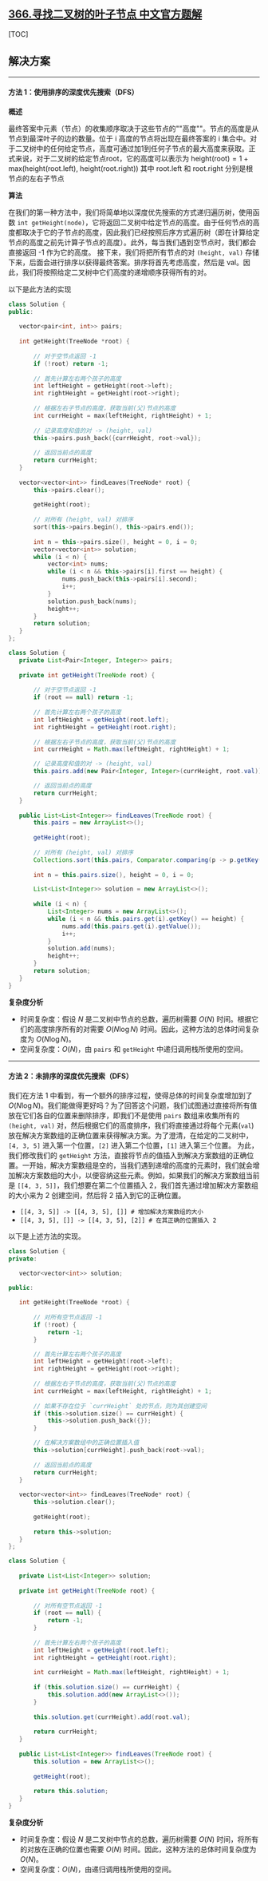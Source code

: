 ## [366.寻找二叉树的叶子节点 中文官方题解](https://leetcode.cn/problems/find-leaves-of-binary-tree/solutions/100000/xun-zhao-er-cha-shu-de-xie-zi-jie-dian-b-ew7q)

[TOC]

 ## 解决方案

---

 #### 方法 1：使用排序的深度优先搜索（DFS）

 **概述**

 最终答案中元素（节点）的收集顺序取决于这些节点的""高度""。节点的高度是从节点到最深叶子的边的数量。位于 i 高度的节点将出现在最终答案的 i 集合中。对于二叉树中的任何给定节点，高度可通过加1到任何子节点的最大高度来获取。正式来说，对于二叉树的给定节点$\text{root}$，它的高度可以表示为
 $\text{height(root)} = \text{1} + \text{max(height(root.left), height(root.right))}$
 其中 $\text{root.left}$ 和 $\text{root.right}$ 分别是根节点的左右子节点

 **算法**

 在我们的第一种方法中，我们将简单地以深度优先搜索的方式递归遍历树，使用函数 `int getHeight(node)`，它将返回二叉树中给定节点的高度。由于任何节点的高度都取决于它的子节点的高度，因此我们已经按照后序方式遍历树（即在计算给定节点的高度之前先计算子节点的高度）。此外，每当我们遇到空节点时，我们都会直接返回 -1 作为它的高度。
 接下来，我们将把所有节点的对 `(height, val)` 存储下来，后面会进行排序以获得最终答案。排序将首先考虑高度，然后是 val。因此，我们将按照给定二叉树中它们高度的递增顺序获得所有的对。

 以下是此方法的实现

 ```C++ [slu1]
 class Solution {
public:
    
    vector<pair<int, int>> pairs;
    
    int getHeight(TreeNode *root) {
        
        // 对于空节点返回 -1
        if (!root) return -1;
        
        // 首先计算左右两个孩子的高度
        int leftHeight = getHeight(root->left);
        int rightHeight = getHeight(root->right);
        
        // 根据左右子节点的高度，获取当前(父)节点的高度
        int currHeight = max(leftHeight, rightHeight) + 1;
        
        // 记录高度和值的对 -> (height, val)
        this->pairs.push_back({currHeight, root->val});
        
        // 返回当前点的高度
        return currHeight;
    }
    
    vector<vector<int>> findLeaves(TreeNode* root) {
        this->pairs.clear();
        
        getHeight(root);
        
        // 对所有 (height, val) 对排序
        sort(this->pairs.begin(), this->pairs.end());
        
        int n = this->pairs.size(), height = 0, i = 0;
        vector<vector<int>> solution;
        while (i < n) {
            vector<int> nums;
            while (i < n && this->pairs[i].first == height) {
                nums.push_back(this->pairs[i].second);
                i++;
            }
            solution.push_back(nums);
            height++;
        }
        return solution;
    }
};
 ```

 ```Java [slu1]
 class Solution {
    private List<Pair<Integer, Integer>> pairs;
    
    private int getHeight(TreeNode root) {
        
        // 对于空节点返回 -1
        if (root == null) return -1;
        
        // 首先计算左右两个孩子的高度
        int leftHeight = getHeight(root.left);
        int rightHeight = getHeight(root.right);
        
        // 根据左右子节点的高度，获取当前(父)节点的高度
        int currHeight = Math.max(leftHeight, rightHeight) + 1;

        // 记录高度和值的对 -> (height, val)
        this.pairs.add(new Pair<Integer, Integer>(currHeight, root.val));

        // 返回当前点的高度
        return currHeight;
    }
    
    public List<List<Integer>> findLeaves(TreeNode root) {
        this.pairs = new ArrayList<>();
        
        getHeight(root);
        
        // 对所有 (height, val) 对排序
        Collections.sort(this.pairs, Comparator.comparing(p -> p.getKey()));
        
        int n = this.pairs.size(), height = 0, i = 0;

        List<List<Integer>> solution = new ArrayList<>();
        
        while (i < n) {
            List<Integer> nums = new ArrayList<>();
            while (i < n && this.pairs.get(i).getKey() == height) {
                nums.add(this.pairs.get(i).getValue());
                i++;
            }
            solution.add(nums);
            height++;
        }
        return solution;
    }
}
 ```

 **复杂度分析**

 * 时间复杂度：假设 $N$ 是二叉树中节点的总数，遍历树需要 $O(N)$ 时间。根据它们的高度排序所有的对需要 $O(N \log N)$ 时间。因此，这种方法的总体时间复杂度为 $O(N \log N)$。
 * 空间复杂度：$O(N)$，由 `pairs` 和 `getHeight` 中递归调用栈所使用的空间。

---

 #### 方法 2：未排序的深度优先搜索（DFS）

 我们在方法 1 中看到，有一个额外的排序过程，使得总体的时间复杂度增加到了 $O(N \log N)$。我们能做得更好吗？为了回答这个问题，我们试图通过直接将所有值放在它们各自的位置来删除排序，即我们不是使用 `pairs` 数组来收集所有的 `(height, val)` 对，然后根据它们的高度排序，我们将直接通过将每个元素(`val`)放在解决方案数组的正确位置来获得解决方案。为了澄清，在给定的二叉树中，`[4, 3, 5]` 进入第一个位置，`[2]` 进入第二个位置，`[1]` 进入第三个位置。
 为此，我们修改我们的 `getHeight` 方法，直接将节点的值插入到解决方案数组的正确位置。一开始，解决方案数组是空的，当我们遇到递增的高度的元素时，我们就会增加解决方案数组的大小，以便容纳这些元素。例如，如果我们的解决方案数组当前是 `[[4, 3, 5]]`，我们想要在第二个位置插入 2，我们首先通过增加解决方案数组的大小来为 2 创建空间，然后将 2 插入到它的正确位置。

 * `[[4, 3, 5]] -> [[4, 3, 5], []] # 增加解决方案数组的大小`
 * `[[4, 3, 5], []] -> [[4, 3, 5], [2]] # 在其正确的位置插入 2`

 以下是上述方法的实现。

 ```C++ [slu2]
 class Solution {
private:

    vector<vector<int>> solution;

public:
    
    int getHeight(TreeNode *root) {
        
        // 对所有空节点返回 -1
        if (!root) {
            return -1;
        }

        // 首先计算左右两个孩子的高度
        int leftHeight = getHeight(root->left);
        int rightHeight = getHeight(root->right);
        
        // 根据左右子节点的高度，获取当前(父)节点的高度
        int currHeight = max(leftHeight, rightHeight) + 1;
        
        // 如果不存在位于 `currHeight` 处的节点，则为其创建空间
        if (this->solution.size() == currHeight) {
            this->solution.push_back({});
        }

        // 在解决方案数组中的正确位置插入值
        this->solution[currHeight].push_back(root->val);
        
        // 返回当前点的高度
        return currHeight;
    }
    
    vector<vector<int>> findLeaves(TreeNode* root) {
        this->solution.clear();
        
        getHeight(root);
        
        return this->solution;
    }
};
 ```

 ```Java [slu2]
 class Solution {
    
    private List<List<Integer>> solution;
    
    private int getHeight(TreeNode root) {
        
        // 对所有空节点返回 -1
        if (root == null) {
            return -1;
        }
        
        // 首先计算左右两个孩子的高度
        int leftHeight = getHeight(root.left);
        int rightHeight = getHeight(root.right);
        
        int currHeight = Math.max(leftHeight, rightHeight) + 1;
        
        if (this.solution.size() == currHeight) {
            this.solution.add(new ArrayList<>());
        }
        
        this.solution.get(currHeight).add(root.val);
        
        return currHeight;
    }
    
    public List<List<Integer>> findLeaves(TreeNode root) {
        this.solution = new ArrayList<>();
        
        getHeight(root);
        
        return this.solution;
    }
}
 ```

 **复杂度分析**

 * 时间复杂度：假设 $N$ 是二叉树中节点的总数，遍历树需要 $O(N)$ 时间，将所有的对放在正确的位置也需要 $O(N)$ 时间。因此，这种方法的总体时间复杂度为 $O(N)$。
 * 空间复杂度：$O(N)$，由递归调用栈所使用的空间。
